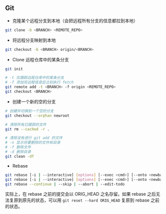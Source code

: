 ## Git

- 克隆某个远程分支到本地（会把远程所有分支的信息都拉到本地）

```sh
git clone -b <BRANCH> <REMOTE_REPO>
```

- 将远程分支映射到本地

``` sh
git checkout -b <BRANCH> origin/<BRANCH>
```

- Clone 远程仓库中的某条分支

```sh
git init

# -t 仅跟踪远程仓库中的某条分支
# -f 添加完远程信息后立刻执行 fetch
git remote add -t <BRANCH> -f origin <REMOTE_REPO>
git checkout <BRANCH>
```

- 创建一个新的空的分支

```sh
# 创建并切换到一个空的分支
git checkout --orphan newroot

# 清除所有已跟踪的文件
git rm --cached -r .

# 清除没有进行 git add 的文件
# -n 显示将要删除的文件和目录
# -f 删除文件
# -d 删除目录
git clean -df
```

- Rebase

```sh
git rebase [-i | --interactive] [options] [--exec <cmd>] [--onto <newbase>] [<upstream>] [<branch>]
git rebase [-i | --interactive] [options] [--exec <cmd>] [--onto <newbase>] --root [<branch>]
git rebase --continue | --skip | --abort | --edit-todo
```

实际上，在 rebase 之前的提交会以 ORIG_HEAD 之名存留。如果 rebase 之后无法复原到原先的状态，可以用 `git reset --hard ORIG_HEAD` 复原到 rebase 之前的状态。
